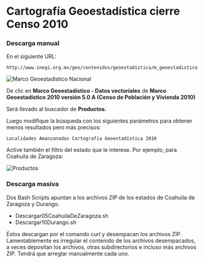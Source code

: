 
# Cartografía Geoestadística cierre Censo 2010

### Descarga manual

En el siguiente URL:

    http://www.inegi.org.mx/geo/contenidos/geoestadistica/m_geoestadistico.aspx

![Marco Geoestadístico Nacional](imagenes/marco-geoestadistico-nacional.jpg)

De clic en **Marco Geoestadístico - Datos vectoriales** de **Marco Geoestadístico 2010 versión 5.0 A (Censo de Población y Vivienda 2010)**

Será llevado al buscador de **Productos.**

Luego modifique la búsqueda con los siguientes parámetros para obtener menos resultados pero más precisos:

    Localidades Amanzanadas Cartografía Geoestadística 2010

Active también el filtro del estado que le interese. Por ejemplo, para Coahuila de Zaragoza:

![Productos](imagenes/productos.jpg)

### Descarga masiva

Dos Bash Scripts apuntan a los archivos ZIP de los estados de Coahuila de Zaragoza y Durango.

* Descargar05CoahuilaDeZaragoza.sh
* Descargar10Durango.sh

Éstos descargan por el comando curl y desempacan los archivos ZIP. Lamentablemente es irregular el contenido de los archivos desempacados, a veces depositan los archivos, otras subdirectorios e incluso más archivos ZIP. Tendrá que arreglar manualmente cada uno.
